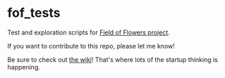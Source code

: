 # fof_tests
Test and exploration scripts for [Field of Flowers project](https://www.campjobi.com/).

If you want to contribute to this repo, please let me know!

Be sure to check out [the wiki](https://github.com/vm-wylbur-pi/fof_tests/wiki)! That's where lots of the startup thinking is happening. 
